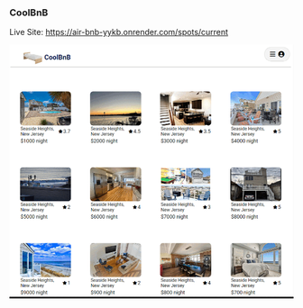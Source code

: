 ### CoolBnB

Live Site: https://air-bnb-yykb.onrender.com/spots/current

![](https://github.com/RMPasta/AirBnB-Clone/blob/main/frontend/src/assets/ezgif.com-gif-maker.gif)

